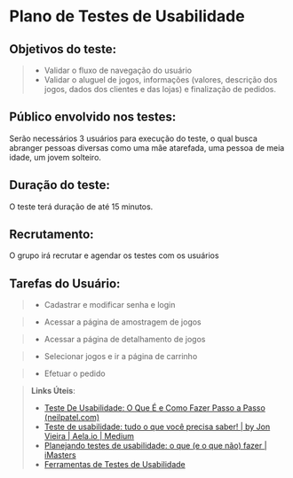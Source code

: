 # Plano de Testes de Usabilidade

## Objetivos do teste:

 > - Validar o fluxo de navegação do usuário 
 > - Validar o aluguel de jogos, informações (valores, descrição dos jogos, dados dos clientes e das lojas) e finalização de pedidos. 

## Público envolvido nos testes:  

Serão necessários 3 usuários para execução do teste, o qual busca abranger pessoas diversas como uma mãe atarefada, uma pessoa de meia idade, um jovem solteiro. 

## Duração do teste: 

O teste terá duração de até 15 minutos. 

## Recrutamento: 

O grupo irá recrutar e agendar os testes com os usuários 

## Tarefas do Usuário: 

> - Cadastrar e modificar senha e login 

> - Acessar a página de amostragem de jogos 

> - Acessar a página de detalhamento de jogos 

> - Selecionar jogos e ir a página de carrinho  

> - Efetuar o pedido  

> **Links Úteis**:
> - [Teste De Usabilidade: O Que É e Como Fazer Passo a Passo (neilpatel.com)](https://neilpatel.com/br/blog/teste-de-usabilidade/)
> - [Teste de usabilidade: tudo o que você precisa saber! | by Jon Vieira | Aela.io | Medium](https://medium.com/aela/teste-de-usabilidade-o-que-voc%C3%AA-precisa-saber-39a36343d9a6/)
> - [Planejando testes de usabilidade: o que (e o que não) fazer | iMasters](https://imasters.com.br/design-ux/planejando-testes-de-usabilidade-o-que-e-o-que-nao-fazer/)
> - [Ferramentas de Testes de Usabilidade](https://www.usability.gov/how-to-and-tools/resources/templates.html)
